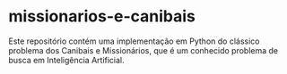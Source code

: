# missionarios-e-canibais
Este repositório contém uma implementação em Python do clássico problema dos Canibais e Missionários, que é um conhecido problema de busca em Inteligência Artificial. 
